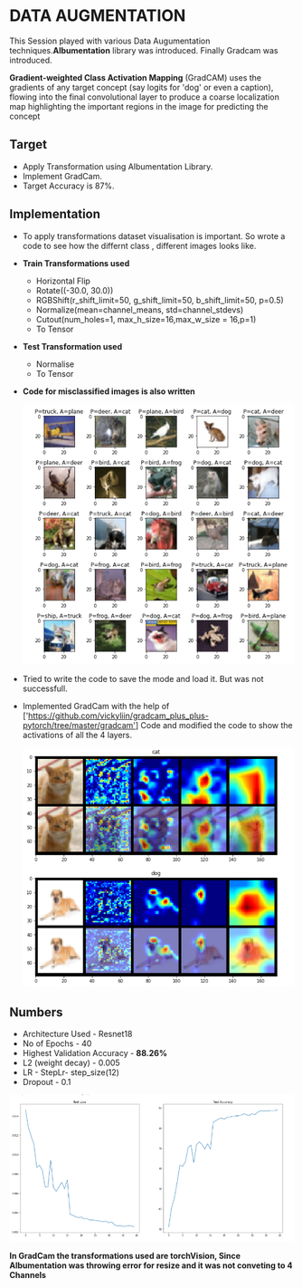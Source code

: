 # DATA AUGMENTATION
This Session played with various Data Augumentation techniques.**Albumentation** library was introduced. Finally Gradcam was introduced.

**Gradient-weighted Class Activation Mapping** (GradCAM) uses the gradients of any target concept (say logits for 'dog' or even a caption), flowing into the final convolutional layer to produce a coarse localization map highlighting the important regions in the image for predicting the concept

## Target
* Apply Transformation using Albumentation Library.
* Implement GradCam.
* Target Accuracy is 87%.

## Implementation
* To apply transformations dataset visualisation is important. So wrote a code to see how the differnt class , different images looks like.
* **Train Transformations used**
   * Horizontal Flip
   * Rotate((-30.0, 30.0))
   * RGBShift(r_shift_limit=50, g_shift_limit=50, b_shift_limit=50, p=0.5)
   * Normalize(mean=channel_means, std=channel_stdevs)
   * Cutout(num_holes=1, max_h_size=16,max_w_size = 16,p=1)
   * To Tensor
* **Test Transformation used**
   * Normalise
   * To Tensor
* **Code for misclassified images is also written**

  ![misclassified](Assets/misclassify.png)
* Tried to write the code to save the mode and load it. But was not successfull.
* Implemented GradCam with the help of ['https://github.com/vickyliin/gradcam_plus_plus-pytorch/tree/master/gradcam'] Code and modified   the code to show the activations of all the 4 layers.

  ![Gradcam](Assets/GradCam.png)
  
## Numbers 
* Architecture Used - Resnet18
* No of Epochs - 40
* Highest Validation Accuracy - **88.26%**
* L2 (weight decay) - 0.005
* LR - StepLr- step_size(12)
* Dropout - 0.1

![validationgraph](Assets/Test_Loss_and_Acc.png)

**In GradCam the transformations used are torchVision, Since Albumentation was throwing error for resize and it was not conveting to 4 Channels**
